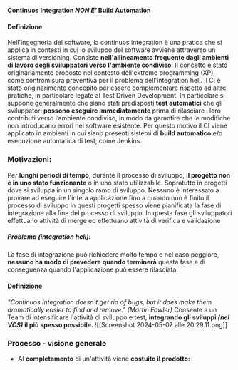 **Continuos Integration _NON E'_ Build Automation**
#### Definizione
Nell'ingegneria del software, la continuos integration è una pratica che si applica in contesti in cui lo sviluppo del software avviene attraverso un sistema di versioning. Consiste **nell'allineamento frequente dagli ambienti di lavoro degli sviluppatori verso l'ambiente condiviso**. Il concetto è stato originariamente proposto nel contesto dell'extreme programming (XP), come contromisura preventiva per il problema dell'integration hell.
Il CI è stato originarimente concepito per essere complementare rispetto ad altre pratiche, in particolare legate al Test Driven Development. In particolare si suppone generalmente che siano stati predisposti **test automatici** che gli sviluppatori **possono eseguire immediatamente** prima di rilasciare i loro contributi verso l’ambiente condiviso, in modo da garantire che le modifiche non introducano errori nel software esistente. Per questo motivo il CI viene applicato in ambienti in cui siano presenti sistemi di **build automatico** e/o esecuzione automatica di test, come Jenkins.
### Motivazioni:
Per **lunghi periodi di tempo**, durante il processo di sviluppo, **il progetto non è in uno stato funzionante** o in uno stato utilizzabile. Sopratutto in progetti dove si sviluppa in un singolo ramo di sviluppo.
Nessuno è interessato a provare ad eseguire l'intera applicazione fino a quando non è finito il processo di sviluppo
In questi progetti spesso viene pianificata la fase di integrazione alla fine del processo di sviluppo. In questa fase gli sviluppatori effettuano attività di merge ed effettuano attività di verifica e validazione
##### Problema (*integration hell*):
La fase di integrazione può richiedere molto tempo e nel caso peggiore, **nessuno ha modo di prevedere quando terminerà** questa fase e di conseguenza quando l'applicazione può essere rilasciata.
#### Definizione
*"Continuos Integration doesn't get rid of bugs, but it does make them dramatically easier to find and remove." (Martin Fowler)*
Consente a un Team di intensificare l'attività di sviluppo e test, **integrando gli sviluppi _(nel VCS)_ il più spesso possibile.**
![[Screenshot 2024-05-07 alle 20.29.11.png]]
### Processo - visione generale
- Al **completamento** di un'attività viene **costuito il prodotto:**